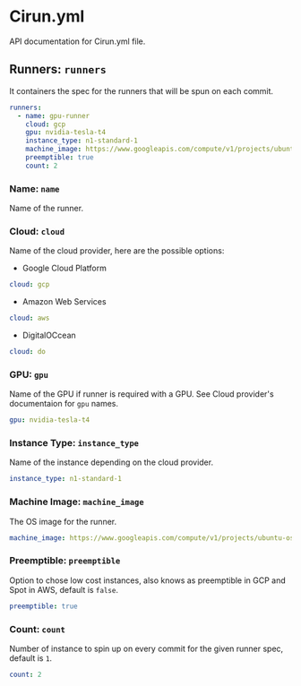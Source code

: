 # Cirun.yml

API documentation for Cirun.yml file.

## Runners: `runners`

It containers the spec for the runners that will be spun on each commit.

```yaml
runners:
  - name: gpu-runner
    cloud: gcp
    gpu: nvidia-tesla-t4
    instance_type: n1-standard-1
    machine_image: https://www.googleapis.com/compute/v1/projects/ubuntu-os-cloud/global/images/ubuntu-minimal-2004-focal-v20210429
    preemptible: true
    count: 2

```

### Name: `name`

Name of the runner.

### Cloud: `cloud`

Name of the cloud provider, here are the possible options:

* Google Cloud Platform

```yaml
cloud: gcp
```

* Amazon Web Services

```yaml
cloud: aws
```

* DigitalOCcean

```yaml
cloud: do
```

### GPU: `gpu`

Name of the GPU if runner is required with a GPU. See Cloud provider's
documentaion for `gpu` names.

```yaml
gpu: nvidia-tesla-t4
```

### Instance Type: `instance_type`

Name of the instance depending on the cloud provider.

```yaml
instance_type: n1-standard-1
```

### Machine Image: `machine_image`

The OS image for the runner.

```yaml
machine_image: https://www.googleapis.com/compute/v1/projects/ubuntu-os-cloud/global/images/ubuntu-minimal-2004-focal-v20210429
```
### Preemptible: `preemptible`

Option to chose low cost instances, also knows as preemptible in GCP and Spot in AWS, default is `false`.

```yaml
preemptible: true
```

### Count: `count`

Number of instance to spin up on every commit for the given runner spec, default is `1`.

```yaml
count: 2
```
